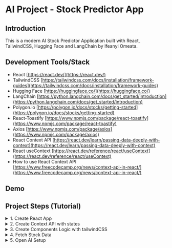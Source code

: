 # AI Project - Stock Predictor App

## Introduction

This is a modern AI Stock Predictor Application built with React, TailwindCSS, Hugging Face and LangChain by Ifeanyi Omeata.

## Development Tools/Stack

- React [https://react.dev/](https://react.dev/)
- TailwindCSS [https://tailwindcss.com/docs/installation/framework-guides](https://tailwindcss.com/docs/installation/framework-guides)
- Hugging Face [https://huggingface.co/](https://huggingface.co/)
- LangChain [https://python.langchain.com/docs/get_started/introduction](https://python.langchain.com/docs/get_started/introduction)
- Polygon.io [https://polygon.io/docs/stocks/getting-started](https://polygon.io/docs/stocks/getting-started)
- React-Toastify [https://www.npmjs.com/package/react-toastify](https://www.npmjs.com/package/react-toastify)
- Axios [https://www.npmjs.com/package/axios](https://www.npmjs.com/package/axios)
- React Context API [https://react.dev/learn/passing-data-deeply-with-context](https://react.dev/learn/passing-data-deeply-with-context)
- React useContext [https://react.dev/reference/react/useContext](https://react.dev/reference/react/useContext)
- How to use React Context API [https://www.freecodecamp.org/news/context-api-in-react/](https://www.freecodecamp.org/news/context-api-in-react/)

## Demo

## Project Steps (Tutorial)

<details>
<summary>1. Create React App </summary>

# Create React App 

### [https://github.com/omeatai/ai-project-stock-predictor-app/commit/9a42ba010cc155e1dbe9ee337ba2dd8c502a3137](https://github.com/omeatai/ai-project-stock-predictor-app/commit/9a42ba010cc155e1dbe9ee337ba2dd8c502a3137)

# Install React App

```x
yarn create react-app .
```

# Start React App

```x
yarn start
```

<img width="1092" alt="image" src="https://github.com/omeatai/ai-project-stock-predictor-app/assets/32337103/b2363cfd-c0e9-4023-a9b2-5b38c9865539">
<img width="1092" alt="image" src="https://github.com/omeatai/ai-project-stock-predictor-app/assets/32337103/ffb58c04-110a-40ec-a250-7ad73029733c">
<img width="1349" alt="image" src="https://github.com/omeatai/ai-project-stock-predictor-app/assets/32337103/5419864e-bf95-4def-9c67-e37815abf56e">

# #End</details>

<details>
<summary>2. Create Context API with states </summary>

# Create Context API with states

### [https://github.com/omeatai/ai-project-stock-predictor-app/commit/8ca0d5121001f5ccbd8183b6262ec3ef857fad2a](https://github.com/omeatai/ai-project-stock-predictor-app/commit/8ca0d5121001f5ccbd8183b6262ec3ef857fad2a)

<img width="1093" alt="image" src="https://github.com/omeatai/ai-project-stock-predictor-app/assets/32337103/246df273-e6aa-4a11-99e9-54a3a068b936">
<img width="1093" alt="image" src="https://github.com/omeatai/ai-project-stock-predictor-app/assets/32337103/4a134f83-b5b9-4b51-8424-bbbff3712c05">
<img width="1093" alt="image" src="https://github.com/omeatai/ai-project-stock-predictor-app/assets/32337103/d9f58d0b-e38e-4a57-a7a8-c5d5967677ee">
<img width="1265" alt="image" src="https://github.com/omeatai/ai-project-stock-predictor-app/assets/32337103/d5dd25e3-4333-483f-b40b-5d051975a500">

# #End</details>

<details>
<summary>3. Create Components Logic with tailwindCSS </summary>

# Create Components Logic with tailwindCSS

### [https://github.com/omeatai/ai-project-stock-predictor-app/commit/7aecb8a52fd00ae01b2b9753749fe5e6617eb2db](https://github.com/omeatai/ai-project-stock-predictor-app/commit/7aecb8a52fd00ae01b2b9753749fe5e6617eb2db)

# Install TailwindCSS

```x
npm install -D tailwindcss
npx tailwindcss init
```

# tailwind.config.js

```js
/** @type {import('tailwindcss').Config} */
module.exports = {
  content: [
    "./src/**/*.{js,jsx,ts,tsx}",
  ],
  theme: {
    extend: {},
  },
  plugins: [],
}
```

# index.css

```css
@tailwind base;
@tailwind components;
@tailwind utilities;
```

# Start your build process

```x
npm run start
```

# Install React-Toastify

```x
npm i react-toastify
```

<img width="1095" alt="image" src="https://github.com/omeatai/ai-project-stock-predictor-app/assets/32337103/af1566ad-58df-4002-a73e-33bc7fcd2f55">
<img width="1095" alt="image" src="https://github.com/omeatai/ai-project-stock-predictor-app/assets/32337103/7f531d5a-a380-4b55-8501-8d1af28f356b">
<img width="1095" alt="image" src="https://github.com/omeatai/ai-project-stock-predictor-app/assets/32337103/1015f1cc-d36f-45b0-b958-4851cd198cc7">
<img width="1095" alt="image" src="https://github.com/omeatai/ai-project-stock-predictor-app/assets/32337103/6f839a18-99c7-4468-8e8e-e6407c39fce0">
<img width="1095" alt="image" src="https://github.com/omeatai/ai-project-stock-predictor-app/assets/32337103/087ed7ae-2b65-444c-858f-73bfc8afc29a">
<img width="1095" alt="image" src="https://github.com/omeatai/ai-project-stock-predictor-app/assets/32337103/a1952ca3-c8be-4dde-8e92-1c72adab860c">
<img width="1313" alt="image" src="https://github.com/omeatai/ai-project-stock-predictor-app/assets/32337103/48384fe8-e8f2-40d4-b694-91d2f803b775">
<img width="1313" alt="image" src="https://github.com/omeatai/ai-project-stock-predictor-app/assets/32337103/ebc36724-0577-42df-879b-9d1fd2c0a739">

# #End</details>

<details>
<summary>4. Fetch Stock Data </summary>

# Fetch Stock Data

### [https://github.com/omeatai/ai-project-stock-predictor-app/commit/cc9b320b0725d9e40c139ed9402ea6b39c14f93b](https://github.com/omeatai/ai-project-stock-predictor-app/commit/cc9b320b0725d9e40c139ed9402ea6b39c14f93b)

<img width="1313" alt="image" src="https://github.com/omeatai/ai-project-stock-predictor-app/assets/32337103/ad640c55-798d-4432-99e6-8c9cbe4cb6b1">
<img width="1313" alt="Screenshot 2023-12-07 at 8 18 30 PM" src="https://github.com/omeatai/ai-project-stock-predictor-app/assets/32337103/be1b42de-8127-4fd0-bf4f-044816e22e6a">
<img width="1313" alt="image" src="https://github.com/omeatai/ai-project-stock-predictor-app/assets/32337103/62d8362e-743d-45c2-9a44-de5ce30248d1">
<img width="1313" alt="image" src="https://github.com/omeatai/ai-project-stock-predictor-app/assets/32337103/d2fc84a7-bbbb-4e45-be7e-ec9b1d3e5f41">
<img width="519" alt="image" src="https://github.com/omeatai/ai-project-stock-predictor-app/assets/32337103/e68c46fd-51bc-468e-b8c4-39d8c35751ba">
<img width="1096" alt="image" src="https://github.com/omeatai/ai-project-stock-predictor-app/assets/32337103/f893ea62-fc8b-4cb9-89a9-6380e8d144c5">
<img width="1096" alt="Screenshot 2023-12-07 at 8 21 22 PM" src="https://github.com/omeatai/ai-project-stock-predictor-app/assets/32337103/8b6e3f56-4b28-4431-afd8-d7256f578376">
<img width="1096" alt="image" src="https://github.com/omeatai/ai-project-stock-predictor-app/assets/32337103/663e3576-33db-42c1-aac9-3e6793b0e9a2">
<img width="1096" alt="image" src="https://github.com/omeatai/ai-project-stock-predictor-app/assets/32337103/3ed11d34-aecb-4c35-ba02-8f97b9a5a1f9">
<img width="1096" alt="image" src="https://github.com/omeatai/ai-project-stock-predictor-app/assets/32337103/d1f06be9-14a9-4261-aeb7-487c4e024fbc">
<img width="1311" alt="image" src="https://github.com/omeatai/ai-project-stock-predictor-app/assets/32337103/ce776899-de1f-499a-b186-609da3044c20">
<img width="1311" alt="image" src="https://github.com/omeatai/ai-project-stock-predictor-app/assets/32337103/ed570d8d-ffff-4d39-b941-4228e61e649c">
<img width="1311" alt="image" src="https://github.com/omeatai/ai-project-stock-predictor-app/assets/32337103/cc88ccd3-e391-441e-83cf-efc4b4b93455">

# #End</details>

<details>
<summary>5. Open AI Setup </summary>

# Open AI Setup

```x

```

```x

```

```x

```

```x

```

```x

```

```x

```

```x

```

```x

```

# #End</details>




